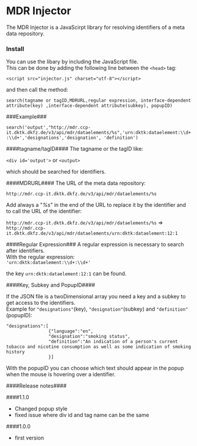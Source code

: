 # MDR Injector #

The MDR Injector is a JavaScirpt library for resolving identifiers of a meta data repository.

### Install ###

You can use the libary by including the JavaScript file.  
This can be done by adding the following line between the ```<head>``` tag:
   
   
<head> 

```
<script src="injector.js" charset="utf-8"></script>
```

</head>

and then call the method:
   
```search(tagname or tagID,MDRURL,regular expression, interface-dependent attribute(key) ,interface-dependent attribute(subkey), popupID)```   
   
###Example###
   
```search('output',"http://mdr.ccp-it.dktk.dkfz.de/v3/api/mdr/dataelements/%s",'urn:dktk:dataelement:\\d+:\\d+','designations','designation', 'definition')```
   
####tagname/tagID####
The tagname or the tagID like:  
   
```<div id='output'>``` or ```<output>```
   
which should be searched for identifiers.     
   
####MDRURL####
The URL of the meta data repository: 
   
```http://mdr.ccp-it.dktk.dkfz.de/v3/api/mdr/dataelements/%s``` 
   
Add always a "*%s*" in the end of the URL to replace it by the identifier and to call the URL of the identifier:     
      
```http://mdr.ccp-it.dktk.dkfz.de/v3/api/mdr/dataelements/%s``` => ```http://mdr.ccp-it.dktk.dkfz.de/v3/api/mdr/dataelements/urn:dktk:dataelement:12:1```  
    
####Regular Expression###
A regular expression is necessary to search after identifiers.   
With the regular expression:   
```'urn:dktk:dataelement:\\d+:\\d+'```   
   
the key ```urn:dktk:dataelement:12:1``` can be found.
 
 
####Key, Subkey and PopupID####

If the JSON file is a twoDimensional array you need a key and a subkey to get access to the identifiers.   
Example for ```"designations"```(key), ```"designation"```(subkey) and ```"definition"``` (popupID):   
```
"designations":[
				{"language":"en",
				"designation":"smoking status",
				"definition":"An indication of a person's current tobacco and nicotine consumption as well as some indication of smoking history
				}]
```

With the popupID you can choose which text should appear in the popup when the mouse is hovering over a identifier.

####Release notes####

####1.1.0
- Changed popup style
- fixed issue where div id and tag name can be the same

####1.0.0

- first version